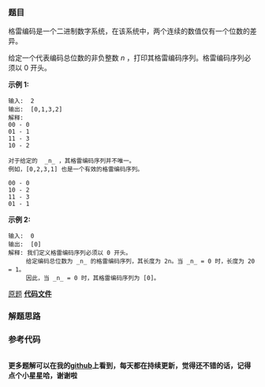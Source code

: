 ### 题目
格雷编码是一个二进制数字系统，在该系统中，两个连续的数值仅有一个位数的差异。

给定一个代表编码总位数的非负整数 _n_ ，打印其格雷编码序列。格雷编码序列必须以 0 开头。

**示例 1:**

    
    
    输入:  2
    输出:  [0,1,3,2]
    解释:
    00 - 0
    01 - 1
    11 - 3
    10 - 2
    
    对于给定的  _n_ ，其格雷编码序列并不唯一。
    例如，[0,2,3,1] 也是一个有效的格雷编码序列。
    
    00 - 0
    10 - 2
    11 - 3
    01 - 1

**示例  2:**

    
    
    输入:  0
    输出:  [0]
    解释: 我们定义格雷编码序列必须以 0 开头。
         给定编码总位数为 _n_ 的格雷编码序列，其长度为 2n。当 _n_ = 0 时，长度为 20 = 1。
         因此，当 _n_ = 0 时，其格雷编码序列为 [0]。
    

[原题](https://leetcode-cn.com/problems/gray-code/)    **[代码文件]()**


### 解题思路




### 参考代码

```go


```




**更多题解可以在我的[github](https://github.com/LZH139/leetcode_Go)上看到，每天都在持续更新，觉得还不错的话，记得点个小星星哈，谢谢啦**
